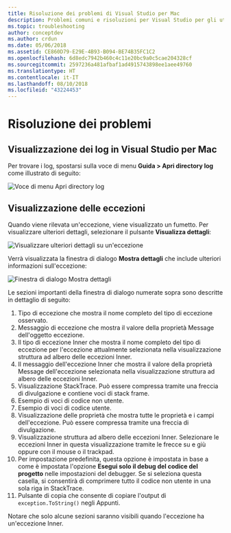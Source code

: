 ```yaml
---
title: Risoluzione dei problemi di Visual Studio per Mac
description: Problemi comuni e risoluzioni per Visual Studio per gli utenti Mac.
ms.topic: troubleshooting
author: conceptdev
ms.author: crdun
ms.date: 05/06/2018
ms.assetid: CE860D79-E29E-4B93-B094-BE74B35FC1C2
ms.openlocfilehash: 6d8edc7942b460c4c11e20bc9a0c5cae204328cf
ms.sourcegitcommit: 2597236a481afbaf1ad4915743898ee1aee49760
ms.translationtype: HT
ms.contentlocale: it-IT
ms.lasthandoff: 08/10/2018
ms.locfileid: "43224453"
---
```

# <a name="troubleshooting"></a>Risoluzione dei problemi

## <a name="viewing-logs-in-visual-studio-for-mac"></a>Visualizzazione dei log in Visual Studio per Mac

Per trovare i log, spostarsi sulla voce di menu **Guida > Apri directory log** come illustrato di seguito:

![Voce di menu Apri directory log](media/troubleshooting-image1.png)

## <a name="viewing-exceptions"></a>Visualizzazione delle eccezioni

Quando viene rilevata un'eccezione, viene visualizzato un fumetto. Per visualizzare ulteriori dettagli, selezionare il pulsante **Visualizza dettagli**:

![Visualizzare ulteriori dettagli su un'eccezione](media/troubleshooting-image2.png)

Verrà visualizzata la finestra di dialogo **Mostra dettagli** che include ulteriori informazioni sull'eccezione:

![Finestra di dialogo Mostra dettagli](media/troubleshooting-image3.png)

Le sezioni importanti della finestra di dialogo numerate sopra sono descritte in dettaglio di seguito:

1. Tipo di eccezione che mostra il nome completo del tipo di eccezione osservato.
2. Messaggio di eccezione che mostra il valore della proprietà Message dell'oggetto eccezione.
3. Il tipo di eccezione Inner che mostra il nome completo del tipo di eccezione per l'eccezione attualmente selezionata nella visualizzazione struttura ad albero delle eccezioni Inner.
4. Il messaggio dell'eccezione Inner che mostra il valore della proprietà Message dell'eccezione selezionata nella visualizzazione struttura ad albero delle eccezioni Inner.
5. Visualizzazione StackTrace. Può essere compressa tramite una freccia di divulgazione e contiene voci di stack frame.
6. Esempio di voci di codice non utente.
7. Esempio di voci di codice utente.
8. Visualizzazione delle proprietà che mostra tutte le proprietà e i campi dell'eccezione. Può essere compressa tramite una freccia di divulgazione.
9. Visualizzazione struttura ad albero delle eccezioni Inner. Selezionare le eccezioni Inner in questa visualizzazione tramite le frecce su e giù oppure con il mouse o il trackpad.
10. Per impostazione predefinita, questa opzione è impostata in base a come è impostata l'opzione **Esegui solo il debug del codice del progetto** nelle impostazioni del debugger. Se si seleziona questa casella, si consentirà di comprimere tutto il codice non utente in una sola riga in StackTrace.
11. Pulsante di copia che consente di copiare l'output di `exception.ToString()` negli Appunti.

Notare che solo alcune sezioni saranno visibili quando l'eccezione ha un'eccezione Inner.